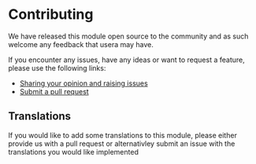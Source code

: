 # Contributing

We have released this module open source to the community and as such welcome
any feedback that usera may have.

If you encounter any issues, have any ideas or want to request a feature, please
use the following links:

 * [Sharing your opinion and raising issues](https://github.com/i-lateral/silverstripe-videolink/issues)
 * [Submit a pull request](https://github.com/i-lateral/silverstripe-videolink/pulls)

## Translations

If you would like to add some translations to this module, please either provide
us with a pull request or alternativley submit an issue with the translations you
would like implemented